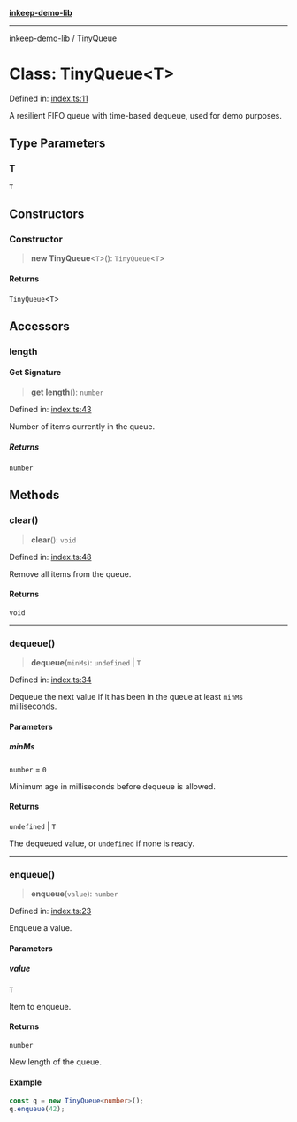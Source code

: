 [**inkeep-demo-lib**](../README.md)

***

[inkeep-demo-lib](../globals.md) / TinyQueue

# Class: TinyQueue\<T\>

Defined in: [index.ts:11](https://github.com/araujota/inkeep-demo-lib/blob/dc2aed72648e5dd506b55b566a6d7e500912e04f/src/index.ts#L11)

A resilient FIFO queue with time-based dequeue, used for demo purposes.

## Type Parameters

### T

`T`

## Constructors

### Constructor

> **new TinyQueue**\<`T`\>(): `TinyQueue`\<`T`\>

#### Returns

`TinyQueue`\<`T`\>

## Accessors

### length

#### Get Signature

> **get** **length**(): `number`

Defined in: [index.ts:43](https://github.com/araujota/inkeep-demo-lib/blob/dc2aed72648e5dd506b55b566a6d7e500912e04f/src/index.ts#L43)

Number of items currently in the queue.

##### Returns

`number`

## Methods

### clear()

> **clear**(): `void`

Defined in: [index.ts:48](https://github.com/araujota/inkeep-demo-lib/blob/dc2aed72648e5dd506b55b566a6d7e500912e04f/src/index.ts#L48)

Remove all items from the queue.

#### Returns

`void`

***

### dequeue()

> **dequeue**(`minMs`): `undefined` \| `T`

Defined in: [index.ts:34](https://github.com/araujota/inkeep-demo-lib/blob/dc2aed72648e5dd506b55b566a6d7e500912e04f/src/index.ts#L34)

Dequeue the next value if it has been in the queue at least `minMs` milliseconds.

#### Parameters

##### minMs

`number` = `0`

Minimum age in milliseconds before dequeue is allowed.

#### Returns

`undefined` \| `T`

The dequeued value, or `undefined` if none is ready.

***

### enqueue()

> **enqueue**(`value`): `number`

Defined in: [index.ts:23](https://github.com/araujota/inkeep-demo-lib/blob/dc2aed72648e5dd506b55b566a6d7e500912e04f/src/index.ts#L23)

Enqueue a value.

#### Parameters

##### value

`T`

Item to enqueue.

#### Returns

`number`

New length of the queue.

#### Example

```ts
const q = new TinyQueue<number>();
q.enqueue(42);
```

